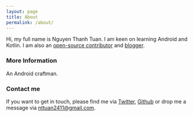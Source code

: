 ```yaml
---
layout: page
title: About
permalink: /about/
---
```


Hi, my full name is Nguyen Thanh Tuan. I am keen on learning Android and Kotlin. I am also an [open-source contributor](https://github.com/imtuann) and [blogger](https://imtuann.github.io).

### More Information

An Android craftman.

### Contact me

If you want to get in touch, please find me via [Twitter](https://twitter.com/_imtuann), [Github](https://twitter.com/_imtuann) or drop me a message via [nttuan2411@gmail.com](mailto:nttuan2411@gmail).